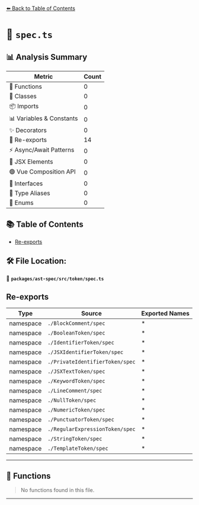 [⬅️ Back to Table of Contents](../../../../index.md)

# 📄 `spec.ts`

## 📊 Analysis Summary

| Metric | Count |
|--------|-------|
| 🔧 Functions | 0 |
| 🧱 Classes | 0 |
| 📦 Imports | 0 |
| 📊 Variables & Constants | 0 |
| ✨ Decorators | 0 |
| 🔄 Re-exports | 14 |
| ⚡ Async/Await Patterns | 0 |
| 💠 JSX Elements | 0 |
| 🟢 Vue Composition API | 0 |
| 📐 Interfaces | 0 |
| 📑 Type Aliases | 0 |
| 🎯 Enums | 0 |

## 📚 Table of Contents

- [Re-exports](#re-exports)

## 🛠️ File Location:
📂 **`packages/ast-spec/src/token/spec.ts`**

## Re-exports

| Type | Source | Exported Names |
|------|--------|----------------|
| namespace | `./BlockComment/spec` | * |
| namespace | `./BooleanToken/spec` | * |
| namespace | `./IdentifierToken/spec` | * |
| namespace | `./JSXIdentifierToken/spec` | * |
| namespace | `./PrivateIdentifierToken/spec` | * |
| namespace | `./JSXTextToken/spec` | * |
| namespace | `./KeywordToken/spec` | * |
| namespace | `./LineComment/spec` | * |
| namespace | `./NullToken/spec` | * |
| namespace | `./NumericToken/spec` | * |
| namespace | `./PunctuatorToken/spec` | * |
| namespace | `./RegularExpressionToken/spec` | * |
| namespace | `./StringToken/spec` | * |
| namespace | `./TemplateToken/spec` | * |


---

## 🔧 Functions

> No functions found in this file.


---